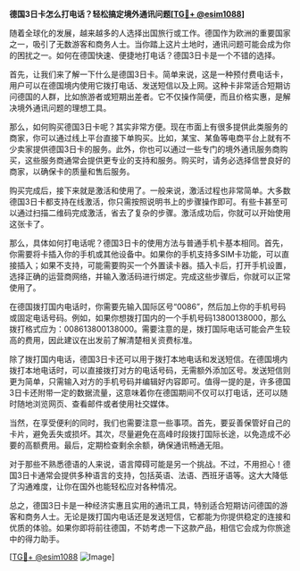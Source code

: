 **德国3日卡怎么打电话？轻松搞定境外通讯问题[[TG💪+ @esim1088](https://t.me/s/esim1088)]**

随着全球化的发展，越来越多的人选择出国旅行或工作。德国作为欧洲的重要国家之一，吸引了无数游客和商务人士。当你踏上这片土地时，通讯问题可能会成为你的困扰之一。如何在德国快速、便捷地打电话？德国3日卡是一个不错的选择。

首先，让我们来了解一下什么是德国3日卡。简单来说，这是一种预付费电话卡，用户可以在德国境内使用它拨打电话、发送短信以及上网。这种卡非常适合短期访问德国的人群，比如旅游者或短期出差者。它不仅操作简便，而且价格实惠，是解决境外通讯问题的理想工具。

那么，如何购买德国3日卡呢？其实非常方便。现在市面上有很多提供此类服务的商家，你可以通过线上平台直接下单购买。比如，某宝、某鱼等电商平台上就有不少卖家提供德国3日卡的服务。此外，你也可以通过一些专门的境外通讯服务商购买，这些服务商通常会提供更专业的支持和服务。购买时，请务必选择信誉良好的商家，以确保卡的质量和售后服务。

购买完成后，接下来就是激活和使用了。一般来说，激活过程也非常简单。大多数德国3日卡都支持在线激活，你只需按照说明书上的步骤操作即可。有些卡甚至可以通过扫描二维码完成激活，省去了复杂的步骤。激活成功后，你就可以开始使用这张卡了。

那么，具体如何打电话呢？德国3日卡的使用方法与普通手机卡基本相同。首先，你需要将卡插入你的手机或其他设备中。如果你的手机支持多SIM卡功能，可以直接插入；如果不支持，可能需要购买一个外置读卡器。插入卡后，打开手机设置，选择正确的运营商网络，并输入激活码进行绑定。完成这些步骤后，你就可以正常使用了。

在德国拨打国内电话时，你需要先输入国际区号“0086”，然后加上你的手机号码或固定电话号码。例如，如果你想拨打国内的一个手机号码13800138000，那么拨打格式应为：008613800138000。需要注意的是，拨打国际电话可能会产生较高的费用，因此建议在出发前了解清楚相关资费标准。

除了拨打国内电话，德国3日卡还可以用于拨打本地电话和发送短信。在德国境内拨打本地电话时，可以直接拨打对方的电话号码，无需额外添加区号。发送短信则更为简单，只需输入对方的手机号码并编辑好内容即可。值得一提的是，许多德国3日卡还附带一定的数据流量，这意味着你在德国期间不仅可以打电话，还可以随时随地浏览网页、查看邮件或者使用社交媒体。

当然，在享受便利的同时，我们也需要注意一些事项。首先，要妥善保管好自己的卡片，避免丢失或损坏。其次，尽量避免在高峰时段拨打国际长途，以免造成不必要的高额费用。最后，定期检查剩余余额，确保通讯畅通无阻。

对于那些不熟悉德语的人来说，语言障碍可能是另一个挑战。不过，不用担心！德国3日卡通常会提供多种语言的支持，包括英语、法语、西班牙语等。这大大降低了沟通难度，让你在国外也能轻松应对各种情况。

总之，德国3日卡是一种经济实惠且实用的通讯工具，特别适合短期访问德国的游客和商务人士。无论是拨打国内电话还是发送短信，它都能为你提供稳定的连接和优质的体验。如果你即将前往德国，不妨考虑一下这款产品，相信它会成为你旅途中的得力助手。

[[TG💪+ @esim1088](https://t.me/s/esim1088) ![Image](https://i.postimg.cc/4NQfJmqS/Snipaste-2025-05-13-00-14-12.png)]